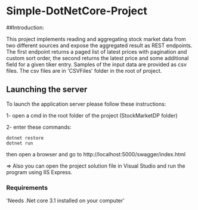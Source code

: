 # Simple-DotNetCore-Project

##Introduction:

This project implements reading and aggregating stock market data from two different sources and expose the aggregated result as REST endpoints. The first endpoint returns a paged list of latest prices with pagination and custom sort order, the second returns the latest price and some additional field for a given tiker entry. Samples of the input data are provided as csv files. The csv files are in 'CSVFiles' folder in the root of project.


## Launching the server

To launch the application server please follow these instructions:

1- open a cmd in the root folder of the project (StockMarketDP folder)

2- enter these commands:

    dotnet restore
    dotnet run

then open a browser and go to http://localhost:5000/swagger/index.html

=> Also you can open the project solution file in Visual Studio and run the program using IIS Express.

### Requirements

'Needs .Net core 3.1 installed on your computer'
